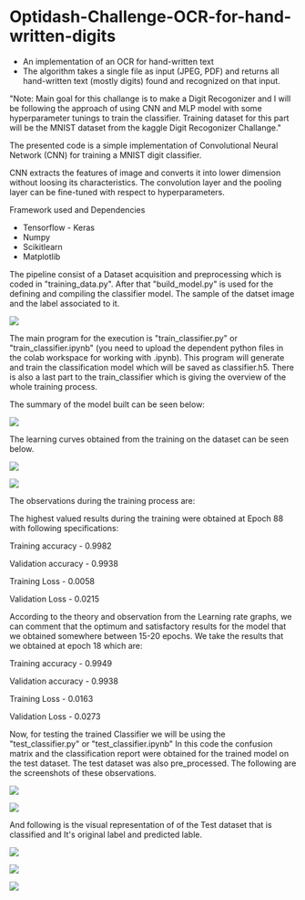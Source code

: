# Optidash-Challenge-OCR-for-hand-written-digits
- An implementation of an OCR for hand-written text  
- The algorithm takes a single file as input (JPEG, PDF) and returns all hand-written text (mostly digits) found and recognized on that input. 

"Note: Main goal for this challange is to make a Digit Recogonizer and I will be following the approach of using CNN and MLP model with some hyperparameter tunings to train the classifier. Training dataset for this part will be the MNIST dataset from the kaggle Digit Recogonizer Challange."

The presented code is a simple implementation of Convolutional Neural Network (CNN) for training a MNIST digit classifier.

CNN extracts the features of image and converts it into lower dimension without loosing its characteristics. 
The convolution layer and the pooling layer can be fine-tuned with respect to hyperparameters.


Framework used and Dependencies
- Tensorflow - Keras
- Numpy
- Scikitlearn
- Matplotlib

The pipeline consist of a Dataset acquisition and preprocessing which is coded in "training_data.py". After that "build_model.py" is used for the defining and compiling the classifier model. The sample of the datset image and the label associated to it.

![](disp_images/Image_0.PNG)

The main program for the execution is "train_classifier.py" or "train_classifier.ipynb" (you need to upload the dependent python files in the colab workspace for working with .ipynb). This program will generate and train the classification model which will be saved as classifier.h5. There is also a last part to the train_classifier which is giving the overview of the whole training process.

The summary of the model built can be seen below:

![](disp_images/Image_1.PNG)

The learning curves obtained from the training on the dataset can be seen below.

![](disp_images/Image_2.PNG)

![](disp_images/Image_3.PNG)

The observations during the training process are:

The highest valued results during the training were obtained at Epoch 88 with following specifications:

Training accuracy   - 0.9982 

Validation accuracy - 0.9938

Training Loss       - 0.0058

Validation Loss     - 0.0215

According to the theory and observation from the Learning rate graphs, we can comment that the optimum and satisfactory results for the model that we obtained somewhere between 15-20 epochs. We take the results that we obtained at epoch 18 which are:

Training accuracy   - 0.9949 

Validation accuracy - 0.9938

Training Loss       - 0.0163

Validation Loss     - 0.0273

Now, for testing the trained Classifier we will be using the "test_classifier.py" or "test_classifier.ipynb" In this code the confusion matrix and the classification report were obtained for the trained model on the test dataset. The test dataset was also pre_processed. The following are the screenshots of these observations.

![](disp_images/Image_4.PNG)

![](disp_images/Image_5.PNG)

And following is the visual representation of of the Test dataset that is classified and It's original label and predicted lable.

![](disp_images/Image_6.PNG)

![](disp_images/Image_7.PNG)

![](disp_images/Image_8.PNG)
